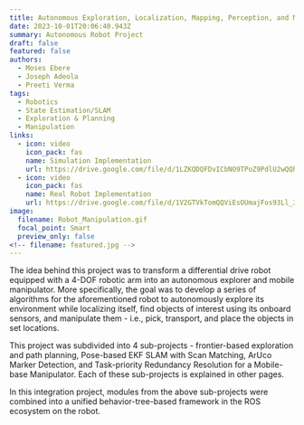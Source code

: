 ```yaml
---
title: Autonomous Exploration, Localization, Mapping, Perception, and Manipulation
date: 2023-10-01T20:06:40.943Z
summary: A﻿utonomous Robot Project
draft: false
featured: false
authors:
  - Moses Ebere
  - Joseph Adeola
  - Preeti Verma
tags:
  - Robotics
  - State Estimation/SLAM
  - Exploration & Planning
  - Manipulation
links:
  - icon: video
    icon_pack: fas
    name: Simulation Implementation
    url: https://drive.google.com/file/d/1LZKQDQFDvICbNO9TPoZ9PdlU2wQQhSYe/view?usp=sharing
  - icon: video
    icon_pack: fas
    name: Real Robot Implementation 
    url: https://drive.google.com/file/d/1V2GTVkTomQQViEsOUmajFos93Ll_3ju4/view?usp=sharing
image:
  filename: Robot_Manipulation.gif
  focal_point: Smart
  preview_only: false
<!-- filename: featured.jpg -->
---
```

T﻿he idea behind this project was to transform a differential drive robot equipped with a 4-DOF robotic arm into an autonomous explorer and mobile manipulator.  More specifically, the goal was to develop a series of algorithms for the aforementioned robot to autonomously explore its environment while localizing itself, find objects of interest using its onboard sensors, and manipulate them - i.e., pick, transport, and place the objects in set locations. 

T﻿his project was subdivided into 4 sub-projects - frontier-based exploration and path planning, Pose-based EKF SLAM with Scan Matching, ArUco Marker Detection, and Task-priority Redundancy Resolution for a Mobile-base Manipulator. Each of these sub-projects is explained in other pages. 

I﻿n this integration project, modules from the above sub-projects were combined into a unified behavior-tree-based framework in the ROS ecosystem on the robot.
